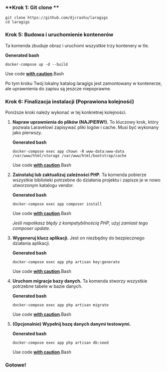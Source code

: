 ### **Krok 1: Git clone **

```
git clone https://github.com/djcrashu/laragigs
cd laragigs
```


### **Krok 5: Budowa i uruchomienie kontenerów**

Ta komenda zbuduje obraz i uruchomi wszystkie trzy kontenery w tle.

**Generated bash**

```
docker-compose up -d --build
```

Use code [**with caution**](https://support.google.com/legal/answer/13505487).Bash

Po tym kroku Twój lokalny katalog laragigs jest zamontowany w kontenerze, ale uprawnienia do zapisu są jeszcze niepoprawne.

### **Krok 6: Finalizacja instalacji (Poprawiona kolejność)**

Poniższe kroki należy wykonać w tej konkretnej kolejności.

1. **Napraw uprawnienia do plików (NAJPIERW!).** To kluczowy krok, który pozwala Laravelowi zapisywać pliki logów i cache. Musi być wykonany jako pierwszy.

   **Generated bash**

   ```
   docker-compose exec app chown -R www-data:www-data /var/www/html/storage /var/www/html/bootstrap/cache
   ```

   Use code [**with caution**](https://support.google.com/legal/answer/13505487).Bash
2. **Zainstaluj lub zaktualizuj zależności PHP.** Ta komenda pobierze wszystkie biblioteki potrzebne do działania projektu i zapisze je w nowo utworzonym katalogu vendor.

   **Generated bash**

   ```
   docker-compose exec app composer install
   ```

   Use code [**with caution**](https://support.google.com/legal/answer/13505487).Bash

   *Jeśli napotkasz błędy z kompatybilnością PHP, użyj zamiast tego composer update.*
3. **Wygeneruj klucz aplikacji.** Jest on niezbędny do bezpiecznego działania aplikacji.

   **Generated bash**

   ```
   docker-compose exec app php artisan key:generate
   ```

   Use code [**with caution**](https://support.google.com/legal/answer/13505487).Bash
4. **Uruchom migracje bazy danych.** Ta komenda stworzy wszystkie potrzebne tabele w bazie danych.

   **Generated bash**

   ```
   docker-compose exec app php artisan migrate
   ```

   Use code [**with caution**](https://support.google.com/legal/answer/13505487).Bash
5. **(Opcjonalnie) Wypełnij bazę danych danymi testowymi.**

   **Generated bash**

   ```
   docker-compose exec app php artisan db:seed
   ```

   Use code [**with caution**](https://support.google.com/legal/answer/13505487).Bash

### **Gotowe!**
